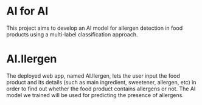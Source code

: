 # AI for AI

This project aims to develop an AI model for allergen detection in food products using a multi-label classification approach.

# AI.llergen

The deployed web app, named AI.llergen, lets the user input the food product and its details (such as main ingredient, sweetener, allergen, etc) in order to find out whether the food product contains allergens or not. The AI model we trained will be used for predicting the presence of allergens.
